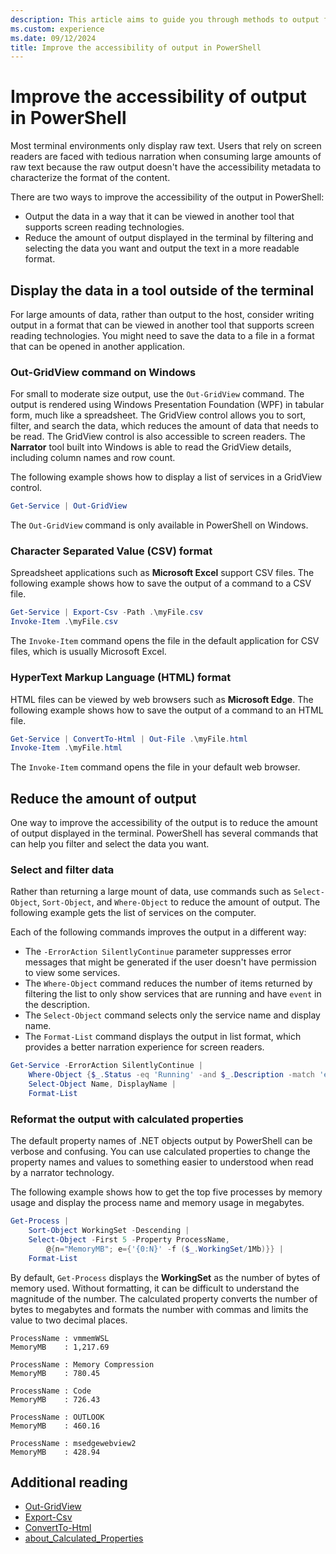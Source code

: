 ```yaml
---
description: This article aims to guide you through methods to output from PowerShell in formats that are friendly for screen readers, enhancing the accessibility of your scripts.
ms.custom: experience
ms.date: 09/12/2024
title: Improve the accessibility of output in PowerShell
---
```

# Improve the accessibility of output in PowerShell

Most terminal environments only display raw text. Users that rely on screen readers are faced with
tedious narration when consuming large amounts of raw text because the raw output doesn't have the
accessibility metadata to characterize the format of the content.

There are two ways to improve the accessibility of the output in PowerShell:

- Output the data in a way that it can be viewed in another tool that supports screen reading
  technologies.
- Reduce the amount of output displayed in the terminal by filtering and selecting the data you
  want and output the text in a more readable format.

## Display the data in a tool outside of the terminal

For large amounts of data, rather than output to the host, consider writing output in a format that
can be viewed in another tool that supports screen reading technologies. You might need to save the
data to a file in a format that can be opened in another application.

### Out-GridView command on Windows

For small to moderate size output, use the `Out-GridView` command. The output is rendered using
Windows Presentation Foundation (WPF) in tabular form, much like a spreadsheet. The GridView control
allows you to sort, filter, and search the data, which reduces the amount of data that needs to be
read. The GridView control is also accessible to screen readers. The **Narrator** tool built into
Windows is able to read the GridView details, including column names and row count.

The following example shows how to display a list of services in a GridView control.

```powershell
Get-Service | Out-GridView
```

The `Out-GridView` command is only available in PowerShell on Windows.

### Character Separated Value (CSV) format

Spreadsheet applications such as **Microsoft Excel** support CSV files. The following example shows
how to save the output of a command to a CSV file.

```powershell
Get-Service | Export-Csv -Path .\myFile.csv
Invoke-Item .\myFile.csv
```

The `Invoke-Item` command opens the file in the default application for CSV files, which is usually
Microsoft Excel.

### HyperText Markup Language (HTML) format

HTML files can be viewed by web browsers such as **Microsoft Edge**. The following example shows how
to save the output of a command to an HTML file.

```powershell
Get-Service | ConvertTo-Html | Out-File .\myFile.html
Invoke-Item .\myFile.html
```

The `Invoke-Item` command opens the file in your default web browser.

## Reduce the amount of output

One way to improve the accessibility of the output is to reduce the amount of output displayed in
the terminal. PowerShell has several commands that can help you filter and select the data you want.

### Select and filter data

Rather than returning a large mount of data, use commands such as `Select-Object`, `Sort-Object`,
and `Where-Object` to reduce the amount of output. The following example gets the list of services
on the computer.

Each of the following commands improves the output in a different way:

- The `-ErrorAction SilentlyContinue` parameter suppresses error messages that might be generated if
  the user doesn't have permission to view some services.
- The `Where-Object` command reduces the number of items returned by filtering the list to only
  show services that are running and have `event` in the description.
- The `Select-Object` command selects only the service name and display name.
- The `Format-List` command displays the output in list format, which provides a better narration
  experience for screen readers.

```powershell
Get-Service -ErrorAction SilentlyContinue |
    Where-Object {$_.Status -eq 'Running' -and $_.Description -match 'event'} |
    Select-Object Name, DisplayName |
    Format-List
```

### Reformat the output with calculated properties

The default property names of .NET objects output by PowerShell can be verbose and confusing. You
can use calculated properties to change the property names and values to something easier to
understood when read by a narrator technology.

The following example shows how to get the top five processes by memory usage and display the process
name and memory usage in megabytes.

```powershell
Get-Process |
    Sort-Object WorkingSet -Descending |
    Select-Object -First 5 -Property ProcessName,
        @{n="MemoryMB"; e={'{0:N}' -f ($_.WorkingSet/1Mb)}} |
    Format-List
```

By default, `Get-Process` displays the **WorkingSet** as the number of bytes of memory used. Without
formatting, it can be difficult to understand the magnitude of the number. The calculated property
converts the number of bytes to megabytes and formats the number with commas and limits the value to
two decimal places.

```Output
ProcessName : vmmemWSL
MemoryMB    : 1,217.69

ProcessName : Memory Compression
MemoryMB    : 780.45

ProcessName : Code
MemoryMB    : 726.43

ProcessName : OUTLOOK
MemoryMB    : 460.16

ProcessName : msedgewebview2
MemoryMB    : 428.94
```

## Additional reading

- [Out-GridView](xref:Microsoft.PowerShell.Utility.Out-GridView)
- [Export-Csv](xref:Microsoft.PowerShell.Utility.Export-Csv)
- [ConvertTo-Html](xref:Microsoft.PowerShell.Utility.ConvertTo-Html)
- [about_Calculated_Properties](/powershell/module/microsoft.powershell.core/about/about_calculated_properties)
